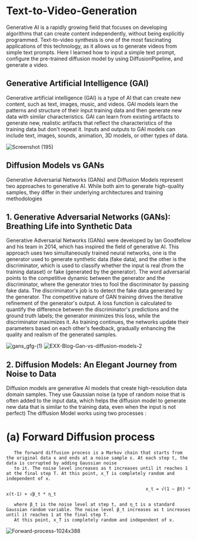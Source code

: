 # Text-to-Video-Generation
Generative AI is a rapidly growing field that focuses on developing algorithms that can create content independently, without being explicitly programmed. Text-to-video synthesis is one of the most fascinating applications of this technology, as it allows us to generate videos from simple text prompts. Here I learned how to input a simple text prompt, configure the pre-trained diffusion model by using DiffusionPipeline, and generate a video. 

## Generative Artificial Intelligence (GAI)

Generative artificial intelligence (GAI) is a type of AI that can create new content, such as text, images, music, and videos. GAI models learn the patterns and structure of their input training data and then generate new data with similar characteristics. GAI can learn from existing artifacts to generate new, realistic artifacts that reflect the characteristics of the training data but don't repeat it. Inputs and outputs to GAI models can include text, images, sounds, animation, 3D models, or other types of data.

![Screenshot (195)](https://github.com/CoderNitu/Text-to-Video-Generation/assets/87817227/1c5feeef-0862-4c67-8c40-f28c643b2652)


## Diffusion Models vs GANs

Generative Adversarial Networks (GANs) and Diffusion Models represent two approaches to generative AI. While both aim to generate high-quality samples, they differ in their underlying architectures and training methodologies

 ## 1. Generative Adversarial Networks (GANs): Breathing Life into Synthetic Data
   
   Generative Adversarial Networks (GANs) were developed by Ian Goodfellow and his team in 2014, which has inspired the field of generative AI. This approach uses two simultaneously 
   trained neural networks, one is the generator used to generate synthetic data (fake data), and the other is the discriminator, which is used to classify whether the input is real 
   (from the training dataset) or fake (generated by the generator). The word adversarial points to the competitive dynamic between the generator and the discriminator, where the 
   generator tries to fool the discriminator by passing fake data. The discriminator's job is to detect the fake data generated by the generator. The competitive nature of GAN training 
   drives the iterative refinement of the generator's output. A loss function is calculated to quantify the difference between the discriminator's predictions and the ground truth 
   labels; the generator minimizes this loss, while the discriminator maximizes it. As training continues, the networks update their parameters based on each other's feedback, gradually 
   enhancing the quality and realism of the generated samples.

 ![gans_gfg-(1)](https://github.com/CoderNitu/Text-to-Video-Generation/assets/87817227/eb063050-7f9c-44f3-9652-6d07d52021e2)
![EXX-Blog-Gan-vs-diffusion-models-2](https://github.com/CoderNitu/Text-to-Video-Generation/assets/87817227/ac778b14-e173-430f-a527-a38ad2720104)

 ## 2. Diffusion Models: An Elegant Journey from Noise to Data

   Diffusion models are generative AI models that create high-resolution data domain samples. They use Gaussian noise (a type of random noise that is often added to the input data, 
   which helps the diffusion model to generate new data that is similar to the training data, even when the input is not perfect)
   The diffusion Model works using two processes :
   # (a) Forward Diffusion process
       The forward diffusion process is a Markov chain that starts from the original data x and ends at a noise sample ε. At each step t, the data is corrupted by adding Gaussian noise 
       to it. The noise level increases as t increases until it reaches 1 at the final step T. At this point, x_T is completely random and independent of x.

                                                         x_t = √(1 – βt) * x(t-1) + √β_t * η_t

       where β_t is the noise level at step t, and η_t is a standard Gaussian random variable. The noise level β_t increases as t increases until it reaches 1 at the final step T. 
       At this point, x_T is completely random and independent of x.

   ![Forward-process-1024x388](https://github.com/CoderNitu/Text-to-Video-Generation/assets/87817227/34147d33-271e-4cd9-885d-baddfd6ee4f0)

   



 




